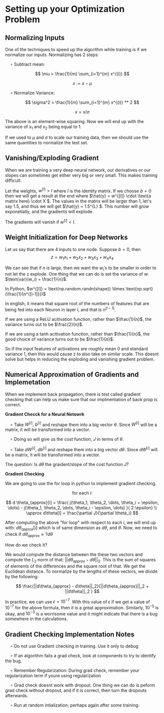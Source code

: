 # Setting up your Optimization Problem

## Normalizing Inputs

One of the techniques to speed up the algorithm while training is if we normalize our inputs. Normalizing has 2 steps: 

$\quad \circ$ Subtract mean: 

$$ \mu = \frac{1}{m} \sum_{i=1}^{m} x^{(i)} $$

$$ x:= x - \mu $$

$\quad \circ$ Normalize Variance: 

$$ \sigma^2 = \frac{1}{m} \sum_{i=1}^{m} x^{(i)} ** 2 $$

$$ x = x/ \sigma $$

The above is an element-wise squaring. Now we will end up with the variance of $x_1$ and $x_2$ being equal to 1.

If we used to $\mu$ and $\sigma$ to scale our training data, then we should use the same quantities to normalize the test set. 

## Vanishing/Exploding Gradient

When we are training a very deep neural network, our derivatives or our slopes can sometimes get either very big or very small. This makes training difficult. 

Let the weights, $w^{[l]} > I$ where $I$ is the identity matrix. If we choose $b=0$ then we will get a result at the end where $\hat{y} = w^{[l]} \cdot \text{a matrix here} \cdot X $.  The values in the matrix will be larger than 1, let's say 1.5, and thus we will get $\hat{y} = 1.5^{L} $. This number will grow exponetially, and the gradients will explode.

The gradients will vanish if $w^{[l]} < I$.

## Weight Initialization for Deep Networks

Let us say that there are 4 inputs to one node. Suppose $b=0$, then 
$$ z = w_1x_1 + w_2x_2 + w_3x_3 + w_4x_4 $$


We can see that if $n$ is large, then we want the $w_i's$ to be smaller in order to not let the z explode. One thing that we can do is set the variance of w: $\text{var}(w_i) = \frac{1}{n}$.

In Python, $w^{[l]} = \text{np.random.randn(shape)} \times \text{np.sqrt}(\frac{1}{n^{[l-1]}})$

In english, it means that square root of the numbers of features that are being fed into each Neuron in layer l, and that is $n^{[l-1]}$.

If we are using a ReLU acitivation function, rather than $\frac{1}{n}$, the variance turns out to be $\frac{2}{n}$. 

If we are using a tanh acitivation function, rather than $\frac{1}{n}$, the good choice of variance turns out to be $\frac{1}{n}$. 

So if the input features of activations are roughly mean 0 and standard variance 1, then this would cause z to also take on similar scale. This doesnt solve but helps in reducing the exploding and vanishing gradient problem.

## Numerical Approximation of Gradients and Implemetation

When we implement back propagation, there is test called gradient checking that can help us make sure that our implmentation of back prop is correct.

**Gradient Checck for a Neural Netowrk** 

$\quad \circ$ Take $W^{[i]},\ b^{[i]}$ and reshape them into a big vector $\theta.$ Since $W^{[i]}$ will be a matrix, it will be transformed into a vector. 

$\quad \circ$ Doing so will give us the cost function, $J$ in terms of $\theta$.
 
$\quad \circ$ Take $dW^{[i]},\ db^{[i]}$ and reshape them into a big vector $d\theta.$ Since $dW^{[i]}$ will be a matrix, it will be transformed into a vector. 


The question: Is $d\theta$ the graident/slope of the cost function $J$?

**Gradient Checking**

We are going to use the for loop in python to implement gradient checking.

$$  \text{for each }  i: $$

$$ d \theta_{approx}[i] = \frac{ j(\theta_1, \theta_2, \dots, \theta_i + \epsilon, \dots) -  j(\theta_1, \theta_2, \dots, \theta_i - \epsilon, \dots) }{ 2 \epsilon} \\
\approx d\theta[i] = \frac{\partial J}{\partial \theta_i} $$

After computing the above "for loop" with respect to each i, we will end up with: $d\theta_{approx}[i]$ which is of same dimension as $d\theta$, and $\theta$. Now, we need to check if $d\theta_{approx} \approx? d\theta$

How do we check it? 

We would compute the distance between the these two vectors and compute the $L_2$ norm of that: $||d\theta_{approx} - d\theta||_2$. This is the sum of squares of elements of the differences and the square root of that. We get the Euclidean distance. To normalize by the lengths of these vectors, we divide by the following:

$$ \frac{||d\theta_{approx} - d\theta||_2}{||d\theta_{approx}||_2 + ||d\theta||_2 } $$

In practice, we can use $\epsilon = 10^{-7}$. With this value of $\epsilon$ if we get a value of $10^{-7}$ for the above formula, then it is a great approximation. Similarly, $10^{-5}$ is okay, and $10^{-3}$ is a worrisome value and it might indicate that there is a bug somewhere in the calculations.

## Gradient Checking Implementation Notes

$\quad \circ$ Do not use Gradient checking in training. Use it only to debug

$\quad \circ$ If an algorithm fails a grad check, look at components to try to identify the bug.

$\quad \circ$ Remember Regularization: During grad check, remember your regularization term if youre using regularization

$\quad \circ$ Grad check doesnt work with dropout. One thing we can do is peform grad check without dropout, and if it is correct, then turn the dropouts afterwards.

$\quad \circ$ Run at random intialization; perhaps again after some training: 
